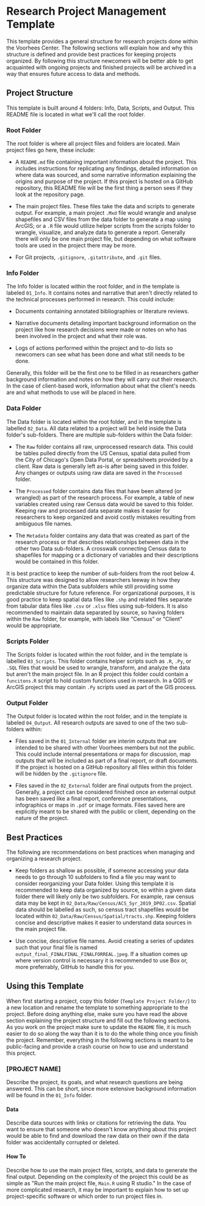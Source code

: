 # Research Project Management Template

This template provides a general structure for research projects done within the Voorhees Center. The following sections will explain how and why this structure is defined and provide best practices for keeping projects organized. By following this structure newcomers will be better able to get acquainted with ongoing projects and finished projects will be archived in a way that ensures future access to data and methods.

## Project Structure

This template is built around 4 folders: Info, Data, Scripts, and Output. This README file is located in what we'll call the root folder.

### Root Folder

The root folder is where all project files and folders are located. Main project files go here, these include:

* A `README.md` file containing important information about the project. This includes instructions for replicating any findings, detailed information on where data was sourced, and some narrative information explaining the origins and purpose of the project. If this project is hosted on a GitHub repository, this README file will be the first thing a person sees if they look at the repository page.

* The main project files. These files take the data and scripts to generate output. For example, a main project `.Mxd` file would wrangle and analyse shapefiles and CSV files from the data folder to generate a map using ArcGIS; or a `.R` file would utilize helper scripts from the scripts folder to wrangle, visualize, and analyze data to generate a report. Generally there will only be one main project file, but depending on what software tools are used in the project there may be more.

* For Git projects, `.gitignore`, `.gitattribute`, and `.git` files.

### Info Folder

The Info folder is located within the root folder, and in the template is labeled `01_Info`. It contains notes and narrative that aren't directly related to the technical processes performed in research. This could include:

* Documents containing annotated bibliographies or literature reviews.

* Narrative documents detailing important background information on the project like how research decisions were made or notes on who has been involved in the project and what their role was.

* Logs of actions performed within the project and to-do lists so newcomers can see what has been done and what still needs to be done.

Generally, this folder will be the first one to be filled in as researchers gather background information and notes on how they will carry out their research. In the case of client-based work, information about what the client's needs are and what methods to use will be placed in here.

### Data Folder

The Data folder is located within the root folder, and in the template is labelled `02_Data`. All data related to a project will be held inside the Data folder's sub-folders. There are multiple sub-folders within the Data folder:

* The `Raw` folder contains all raw, unprocessed research data. This could be tables pulled directly from the US Census, spatial data pulled from the City of Chicago's Open Data Portal, or spreadsheets provided by a client. Raw data is generally left as-is after being saved in this folder. Any changes or outputs using raw data are saved in the `Processed` folder.

* The `Processed` folder contains data files that have been altered (or wrangled) as part of the research process. For example, a table of new variables created using raw Census data would be saved to this folder. Keeping raw and processed data separate makes it easier for researchers to keep organized and avoid costly mistakes resulting from ambiguous file names.

* The `Metadata` folder contains any data that was created as part of the research process or that describes relationships between data in the other two Data sub-folders. A crosswalk connecting Census data to shapefiles for mapping or a dictionary of variables and their descriptions would be contained in this folder.

It is best practice to keep the number of sub-folders from the root below 4. This structure was designed to allow researchers leeway in how they organize data within the Data subfolders while still providing some predictable structure for future reference. For organizational purposes, it is good practice to keep spatial data files like `.shp` and related files separate from tabular data files like `.csv` or `.xlsx` files using sub-folders. It is also recommended to maintain data separated by source, so having folders within the `Raw` folder, for example, with labels like "Census" or "Client" would be appropriate.

### Scripts Folder

The Scripts folder is located within the root folder, and in the template is labelled `03_Scripts`. This folder contains helper scripts such as `.R`, `.Py`, or `.SQL` files that would be used to wrangle, transform, and analyze the data but aren't the main project file. In an R project this folder could contain a `funcitons.R` script to hold custom functions used in research. In a QGIS or ArcGIS project this may contain `.Py` scripts used as part of the GIS process.

### Output Folder

The Output folder is located within the root folder, and in the template is labeled `04_Output`. All research outputs are saved to one of the two sub-folders within:

* Files saved in the `01_Internal` folder are interim outputs that are intended to be shared with other Voorhees members but not the public. This could include internal presentations or maps for discussion, map outputs that will be included as part of a final report, or draft documents. If the project is hosted on a GitHub repository all files within this folder will be hidden by the `.gitignore` file.

* Files saved in the `02_External` folder are final outputs from the project. Generally, a project can be considered finished once an external output has been saved like a final report, conference presentations, infographics or maps in `.pdf` or image formats. Files saved here are explicitly meant to be shared with the public or client, depending on the nature of the project.

## Best Practices

The following are recommendations on best practices when managing and organizing a research project.

* Keep folders as shallow as possible, if someone accessing your data needs to go through 10 subfolders to find a file you may want to consider reorganizing your Data folder. Using this template it is recommended to keep data organized by source, so within a given data folder there will likely only be two subfolders. For example, raw census data may be kept in `02_Data/Raw/Census/ACS_5yr_2019_DP02.csv`. Spatial data should be labelled as such, so census tract shapefiles would be located within `02_Data/Raw/Census/Spatial/tracts.shp`. Keeping folders concise and descriptive makes it easier to understand data sources in the main project file.

* Use concise, descriptive file names. Avoid creating a series of updates such that your final file is named `output_final_FINALFINAL_FINALFORREAL.jpeg`. If a situation comes up where version control is necessary it is recommended to use Box or, more preferrably, GitHub to handle this for you.

## Using this Template

When first starting a project, copy this folder (`Template Project Folder/`) to a new location and rename the template to something appropriate to the project. Before doing anything else, make sure you have read the above section explaining the project structure and fill out the following sections. As you work on the project make sure to update the `README` file, it is much easier to do so along the way than it is to do the whole thing once you finish the project. Remember, everything in the following sections is meant to be public-facing and provide a crash course on how to use and understand this project.

### [PROJECT NAME]

Describe the project, its goals, and what research questions are being answered. This can be short, since more extensive background information will be found in the `01_Info` folder.

#### Data

Describe data sources with links or citations for retrieving the data. You want to ensure that someone who doesn't know anything about this project would be able to find and download the raw data on their own if the data folder was accidentally corrupted or deleted.

#### How To

Describe how to use the main project files, scripts, and data to generate the final output. Depending on the complexity of the project this could be as simple as "Run the main project file, `Main.R` using R studio." In the case of more complicated research, it may be important to explain how to set up project-specific software or which order to run project files in.

